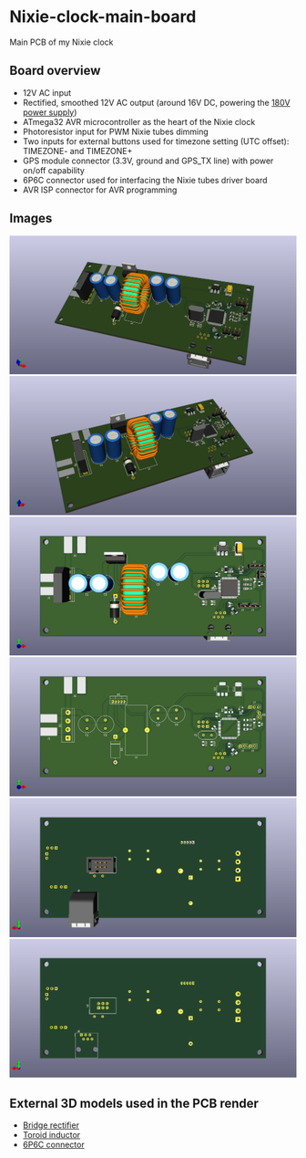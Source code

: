 # Nixie-clock-main-board
Main PCB of my Nixie clock

## Board overview

- 12V AC input
- Rectified, smoothed 12V AC output (around 16V DC, powering the [180V power supply](https://github.com/Kotbenek/180V-power-supply))
- ATmega32 AVR microcontroller as the heart of the Nixie clock
- Photoresistor input for PWM Nixie tubes dimming
- Two inputs for external buttons used for timezone setting (UTC offset): TIMEZONE- and TIMEZONE+
- GPS module connector (3.3V, ground and GPS_TX line) with power on/off capability
- 6P6C connector used for interfacing the Nixie tubes driver board
- AVR ISP connector for AVR programming

## Images

<img src="images/3d_board_1.png">
<img src="images/3d_board_2.png">
<img src="images/3d_board_3.png">
<img src="images/3d_board_4.png">
<img src="images/3d_board_5.png">
<img src="images/3d_board_6.png">

## External 3D models used in the PCB render

- [Bridge rectifier](https://grabcad.com/library/bridge-rectifier-kbp-case-1)
- [Toroid inductor](https://grabcad.com/library/inductor-toroid-25mm-1)
- [6P6C connector](https://grabcad.com/library/rj12-1)
